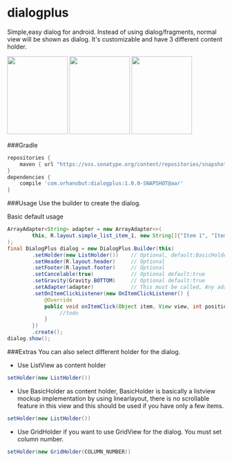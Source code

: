 dialogplus
==========

Simple,easy dialog for android. Instead of using dialog/fragments, normal view will be shown as dialog. It's customizable and have 3 different content holder.

<img src='https://github.com/nr4bt/dialogplus/blob/master/images/s1.png' width='140' height='180'/>
<img src='https://github.com/nr4bt/dialogplus/blob/master/images/s2.png' width='140' height='180'/>
<img src='https://github.com/nr4bt/dialogplus/blob/master/images/s3.png' width='140' height='180'/>

###Gradle
```groovy
repositories {
    maven { url "https://oss.sonatype.org/content/repositories/snapshots/"}
}
dependencies {
    compile 'com.orhanobut:dialogplus:1.0.0-SNAPSHOT@aar'
}
```

###Usage
Use the builder to create the dialog.

Basic default usage
```java
ArrayAdapter<String> adapter = new ArrayAdapter<>(                                            
        this, R.layout.simple_list_item_1, new String[]{"Item 1", "Item 2","Item 3","Item 4"} 
);                                                                                            
final DialogPlus dialog = new DialogPlus.Builder(this)                                            
        .setHolder(new ListHolder())    // Optional, default:BasicHolder                    
        .setHeader(R.layout.header)     // Optional                                           
        .setFooter(R.layout.footer)     // Optional                                           
        .setCancelable(true)            // Optional default:true                              
        .setGravity(Gravity.BOTTOM)     // Optional default:true                              
        .setAdapter(adapter)            // This must be called, Any adapter can be set.                              
        .setOnItemClickListener(new OnItemClickListener() {                       
            @Override                                                                         
            public void onItemClick(Object item, View view, int position) {
                 //todo                                                                             
            }                                                                                 
        })                                                                                    
        .create();                                                                            
dialog.show();
```

###Extras
You can also select different holder for the dialog.

- Use ListView as content holder
```java
setHolder(new ListHolder())
```

- Use BasicHolder as content holder, BasicHolder is basically a listview mockup implementation by using linearlayout, there is no scrollable feature in this view and this should be used if you have only a few items.
```java
setHolder(new ListHolder())
```

- Use GridHolder if you want to use GridView for the dialog. You must set column number.
```java
setHolder(new GridHolder(COLUMN_NUMBER))
```
